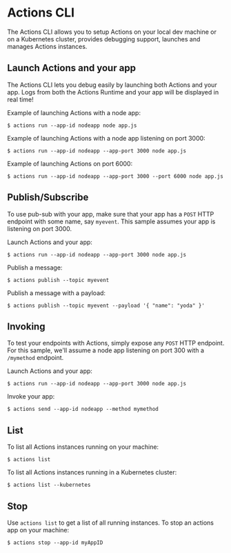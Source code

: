 # Actions CLI

The Actions CLI allows you to setup Actions on your local dev machine or on a Kubernetes cluster, provides debugging support, launches and manages Actions instances.

## Launch Actions and your app

The Actions CLI lets you debug easily by launching both Actions and your app.
Logs from both the Actions Runtime and your app will be displayed in real time!

Example of launching Actions with a node app:

```
$ actions run --app-id nodeapp node app.js
```

Example of launching Actions with a node app listening on port 3000:

```
$ actions run --app-id nodeapp --app-port 3000 node app.js
```

Example of launching Actions on port 6000:

```
$ actions run --app-id nodeapp --app-port 3000 --port 6000 node app.js
```

## Publish/Subscribe

To use pub-sub with your app, make sure that your app has a ```POST``` HTTP endpoint with some name, say ```myevent```.
This sample assumes your app is listening on port 3000.

Launch Actions and your app:

```
$ actions run --app-id nodeapp --app-port 3000 node app.js
```

Publish a message:

```
$ actions publish --topic myevent
```

Publish a message with a payload:

```
$ actions publish --topic myevent --payload '{ "name": "yoda" }'
```

## Invoking

To test your endpoints with Actions, simply expose any ```POST``` HTTP endpoint.
For this sample, we'll assume a node app listening on port 300 with a ```/mymethod``` endpoint.

Launch Actions and your app:

```
$ actions run --app-id nodeapp --app-port 3000 node app.js
```

Invoke your app:

```
$ actions send --app-id nodeapp --method mymethod
```

## List

To list all Actions instances running on your machine:

```
$ actions list
```

To list all Actions instances running in a Kubernetes cluster:

```
$ actions list --kubernetes
```

## Stop

Use ```actions list``` to get a list of all running instances.
To stop an actions app on your machine:

```
$ actions stop --app-id myAppID
```
